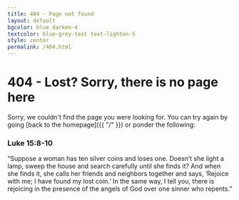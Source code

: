 ```yaml
---
title: 404 - Page not found
layout: default
bgcolor: blue darken-4
textcolor: blue-grey-text text-lighten-5
style: center
permalink: /404.html
---
```


# 404 - Lost? Sorry, there is no page here


<i class="fa fa-wpexplorer fa-5x" aria-hidden="true" style="color:blue-grey-text text-lighten-5"></i>

Sorry, we couldn't find the page you were looking for. You can try again by going [back to the homepage]({{ "/" }}) or ponder the following:

### Luke 15:8-10

“Suppose a woman has ten silver coins and loses one. Doesn’t she light a lamp, sweep the house and search carefully until she finds it? And when she finds it, she calls her friends and neighbors together and says, ‘Rejoice with me; I have found my lost coin.’ In the same way, I tell you, there is rejoicing in the presence of the angels of God over one sinner who repents.”

